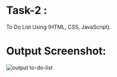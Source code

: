  # Task-2 :
To Do List Using (HTML, CSS, JavaScript).
 # Output Screenshot:
![output to-do-list](https://github.com/Jayabodhankar03/OCTANET-SEPT-2023/assets/119877899/3a478708-224c-4caa-b9a8-07ca70f62c20)
